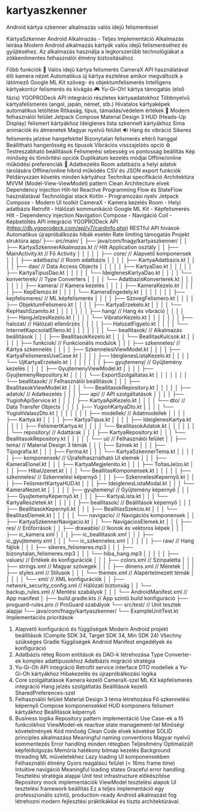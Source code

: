# kartyaszkenner
Android kártya szkenner alkalmazás valós idejű felismeréssel

KártyaSzkenner Android Alkalmazás - Teljes Implementáció
Alkalmazás leírása
Modern Android alkalmazás kártyák valós idejű felismeréséhez és gyűjtéséhez. Az alkalmazás használja a legkorszerűbb technológiákat a zökkenőmentes felhasználói élmény biztosításához.

Főbb funkciók
🎯 Valós idejű kártya felismerés
CameraX API használatával élő kamera nézet
Automatikus új kártya észlelése amikor megváltozik a látómező
Google ML Kit szöveg- és objektumfelismerés
Intelligens kártyakontúr felismerés és kivágás
🎮 Yu-Gi-Oh! kártya támogatás (első fázis)
YGOPRODeck API integráció részletes kártyaadatokhoz
Többnyelvű kártyafelismerés (angol, japán, német, stb.)
Hivatalos kártyaképek automatikus letöltése
Ritkaság, típus, támadás/védelem értékek
🎨 Modern felhasználói felület
Jetpack Compose Material Design 3
HUD (Heads-Up Display) felismert kártyákhoz
Ideiglenes lista szkennelt kártyákhoz
Sima animációk és átmenetek
Magyar nyelvű felület
🔊 Hang és vibráció
Sikeres felismerés jelzése hangefekttel
Bizonytalan felismerés eltérő hanggal
Beállítható hangerősség és típusok
Vibrációs visszajelzés opció
⚙️ Testreszabható beállítások
Felismerési sebesség vs pontosság beállítás
Kép minőség és tömörítési opciók
Duplikátum kezelés módjai
Offline/online működési preferenciák
💾 Adatkezelés
Room adatbázis a helyi adatok tárolására
Offline/online hibrid működés
CSV és JSON export funkciók
Példányszám követés minden kártyához
Technikai specifikáció
Architektúra
MVVM (Model-View-ViewModel) pattern
Clean Architecture elvek
Dependency Injection Hilt-tel
Reactive Programming Flow és StateFlow használatával
Technológiai stack
Kotlin - Programozási nyelv
Jetpack Compose - Modern UI toolkit
CameraX - Kamera kezelés
Room - Helyi adatbázis
Retrofit - Hálózati kommunikáció
Google ML Kit - Képfelismerés
Hilt - Dependency injection
Navigation Compose - Navigáció
Coil - Képbetöltés
API integráció
YGOPRODeck API (https://db.ygoprodeck.com/api/v7/cardinfo.php)
RESTful API hívások
Automatikus újrapróbálkozás hibák esetén
Rate limiting támogatás
Projekt struktúra
app/
├── src/main/
│   ├── java/com/fnagy/kartyaszkenner/
│   │   ├── KartyaSzkennerAlkalmazas.kt           // Hilt Application osztály
│   │   ├── MainActivity.kt                       // Fő Activity
│   │   │
│   │   ├── core/                                // Alapvető komponensek
│   │   │   ├── adatbazis/                      // Room adatbázis
│   │   │   │   ├── KartyaAdatbazis.kt
│   │   │   │   ├── dao/                        // Data Access Objects
│   │   │   │   │   ├── KartyaDao.kt
│   │   │   │   │   ├── KartyaTipusDao.kt
│   │   │   │   │   └── IdeiglenesKartyaDao.kt
│   │   │   │   └── konverterek/               // Type Converters
│   │   │   │       └── AdatbazisKonverterek.kt
│   │   │   │
│   │   │   ├── kamera/                        // Kamera kezelés
│   │   │   │   ├── KameraKezelo.kt
│   │   │   │   ├── KepElemzo.kt
│   │   │   │   └── KameraEngedely.kt
│   │   │   │
│   │   │   ├── kepfelismeres/                 // ML képfelismerés
│   │   │   │   ├── SzovegFelismero.kt
│   │   │   │   ├── ObjektumFelismero.kt
│   │   │   │   ├── KartyaErzekelo.kt
│   │   │   │   └── KepHashSzamito.kt
│   │   │   │
│   │   │   ├── hang/                          // Hang és vibráció
│   │   │   │   ├── HangJelzesKezelo.kt
│   │   │   │   └── VibratorKezelo.kt
│   │   │   │
│   │   │   ├── halozat/                       // Hálózati ellenőrzés
│   │   │   │   ├── HalozatFigyelo.kt
│   │   │   │   └── InternetKapcsolatElleno.kt
│   │   │   │
│   │   │   └── beallitasok/                   // Alkalmazás beállítások
│   │   │       ├── BeallitasokKezelo.kt
│   │   │       └── BeallitasKulcsok.kt
│   │   │
│   │   ├── funkciok/                          // Funkcionális modulok
│   │   │   ├── szkenneles/                    // Kártya szkennelés
│   │   │   │   ├── SzkennelesiViewModel.kt
│   │   │   │   ├── KartyaFelismeresUseCase.kt
│   │   │   │   ├── IdeiglenesListaKezelo.kt
│   │   │   │   └── UjKartyaErzekelo.kt
│   │   │   │
│   │   │   ├── gyujtemeny/                    // Gyűjtemény kezelés
│   │   │   │   ├── GyujtemenyViewModel.kt
│   │   │   │   ├── GyujtemenyRepository.kt
│   │   │   │   └── ExportSzolgaltatas.kt
│   │   │   │
│   │   │   └── beallitasok/                   // Felhasználói beállítások
│   │   │       ├── BeallitasokViewModel.kt
│   │   │       └── BeallitasokRepository.kt
│   │   │
│   │   ├── adatok/                            // Adatkezelés
│   │   │   ├── api/                           // API szolgáltatások
│   │   │   │   ├── YugiohApiService.kt
│   │   │   │   ├── KartyaApiKezelo.kt
│   │   │   │   └── dto/                       // Data Transfer Objects
│   │   │   │       ├── YugiohKartyaDto.kt
│   │   │   │       └── YugiohValaszDto.kt
│   │   │   │
│   │   │   ├── modellek/                      // Adatmodellek
│   │   │   │   ├── Kartya.kt
│   │   │   │   ├── KartyaTipus.kt
│   │   │   │   ├── IdeiglenesKartya.kt
│   │   │   │   ├── FelismertKartya.kt
│   │   │   │   └── BeallitasokAdatok.kt
│   │   │   │
│   │   │   └── repository/                    // Adattárak
│   │   │       ├── KartyaRepository.kt
│   │   │       └── BeallitasokRepository.kt
│   │   │
│   │   └── ui/                                // Felhasználói felület
│   │       ├── tema/                          // Material Design 3 témák
│   │       │   ├── Szinek.kt
│   │       │   ├── Tipografia.kt
│   │       │   ├── Forma.kt
│   │       │   └── KartyaSzkennerTema.kt
│   │       │
│   │       ├── komponensek/                   // Újrafelhasználható UI elemek
│   │       │   ├── KameraElonel.kt
│   │       │   ├── KartyaMegjelenito.kt
│   │       │   ├── ToltasJelzo.kt
│   │       │   ├── HibaUzenet.kt
│   │       │   └── BeallitasKomponensek.kt
│   │       │
│   │       ├── szkenneles/                    // Szkennelési képernyő
│   │       │   ├── SzkennelesiKepernyő.kt
│   │       │   ├── FelismertKartyaHUD.kt
│   │       │   ├── IdeiglenesListaModal.kt
│   │       │   └── KameraNezet.kt
│   │       │
│   │       ├── gyujtemeny/                    // Gyűjtemény képernyő
│   │       │   ├── GyujtemenyKepernyő.kt
│   │       │   ├── KartyaLista.kt
│   │       │   └── KartyaReszletek.kt
│   │       │
│   │       ├── beallitasok/                   // Beállítások képernyő
│   │       │   ├── BeallitasokKepernyő.kt
│   │       │   ├── BeallitasSzekcio.kt
│   │       │   └── BeallitasElemek.kt
│   │       │
│   │       └── navigacio/                     // Navigációs komponensek
│   │           ├── KartyaSzkennerNavigacio.kt
│   │           └── NavigaciosElemek.kt
│   │
│   ├── res/                                   // Erőforrások
│   │   ├── drawable/                          // Ikonok és vektoros képek
│   │   │   ├── ic_kamera.xml
│   │   │   ├── ic_beallitasok.xml
│   │   │   ├── ic_gyujtemeny.xml
│   │   │   └── ic_szkenneles.xml
│   │   │
│   │   ├── raw/                               // Hang fájlok
│   │   │   ├── sikeres_felismeres.mp3
│   │   │   ├── bizonytalan_felismeres.mp3
│   │   │   └── hiba_hang.mp3
│   │   │
│   │   ├── values/                            // Értékek és konfigurációk
│   │   │   ├── colors.xml                     // Színpaletta
│   │   │   ├── strings.xml                    // Magyar szövegek
│   │   │   ├── dimens.xml                     // Méretek
│   │   │   ├── styles.xml                     // Stílusok
│   │   │   └── themes.xml                     // Alapértelmezett témák
│   │   │
│   │   └── xml/                               // XML konfigurációk
│   │       ├── network_security_config.xml    // Hálózati biztonság
│   │       └── backup_rules.xml               // Mentési szabályok
│   │
│   └── AndroidManifest.xml                    // App manifest
│
├── build.gradle.kts                           // App szintű build konfiguráció
├── proguard-rules.pro                         // ProGuard szabályok
└── src/test/                                  // Unit tesztek alapjai
    └── java/com/fnagy/kartyaszkenner/
        └── ExampleUnitTest.kt
Implementációs prioritások
1. Alapvető konfiguráció és függőségek
Modern Android projekt beállítások (Compile SDK 34, Target SDK 34, Min SDK 24)
Všechny szükséges Gradle függőségek
Android Manifest engedélyek és konfiguráció
2. Adatbázis réteg
Room entitások és DAO-k létrehozása
Type Converter-ek komplex adattípusokhoz
Adatbázis migráció stratégia
3. Yu-Gi-Oh API integráció
Retrofit service interface
DTO modellek a Yu-Gi-Oh kártyákhoz
Hibakezelés és újrapróbálkozási logika
4. Core szolgáltatások
Kamera kezelő CameraX-szel
ML Kit képfelismerés integráció
Hang jelzés szolgáltatás
Beállítások kezelő SharedPreferences-szel
5. Felhasználói felület
Material Design 3 téma létrehozása
Fő szkennelési képernyő Compose komponensekkel
HUD komponens felismert kártyákhoz
Beállítások képernyő
6. Business logika
Repository pattern implementáció
Use Case-ek a fő funkciókhoz
ViewModel-ek reactive state management-tel
Minőségi követelmények
Kód minőség
Clean Code elvek követése
SOLID principles alkalmazása
Meaningful naming conventions
Magyar nyelvű kommentezés
Error handling minden rétegben
Teljesítmény
Optimalizált képfeldolgozás
Memória hatékony bitmap kezelés
Background threading ML műveletekhez
Lazy loading UI komponensekben
Felhasználói élmény
Gyors reagálású felület (< 16ms frame time)
Intuitive navigáció
Meaningful loading states
Graceful error handling
Tesztelési stratégia alapjai
Unit test infrastructure előkészítése
Repository mock implementációk
ViewModel tesztelési alapok
UI tesztelési framework beállítás
Ez a teljes implementáció egy professzionális szintű, production-ready Android alkalmazást fog létrehozni modern fejlesztési práktikákkal és tiszta architektúrával.
